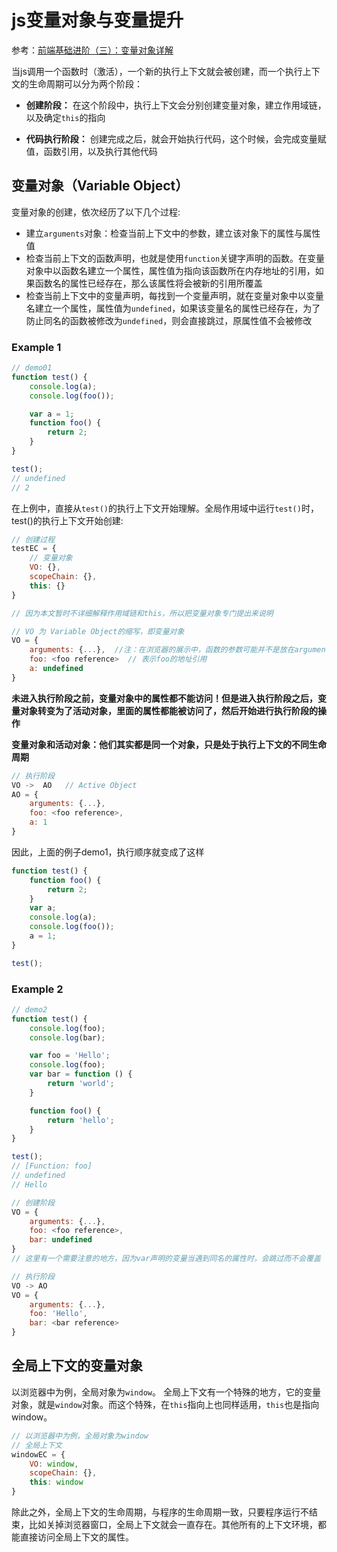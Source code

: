 # js变量对象与变量提升

参考：[前端基础进阶（三）：变量对象详解](http://www.jianshu.com/p/330b1505e41d)

当js调用一个函数时（激活），一个新的执行上下文就会被创建，而一个执行上下文的生命周期可以分为两个阶段：

- **创建阶段：** 在这个阶段中，执行上下文会分别创建变量对象，建立作用域链，以及确定`this`的指向

- **代码执行阶段：** 创建完成之后，就会开始执行代码，这个时候，会完成变量赋值，函数引用，以及执行其他代码


## 变量对象（Variable Object）

变量对象的创建，依次经历了以下几个过程:

- 建立`arguments`对象：检查当前上下文中的参数，建立该对象下的属性与属性值
- 检查当前上下文的函数声明，也就是使用`function`关键字声明的函数。在变量对象中以函数名建立一个属性，属性值为指向该函数所在内存地址的引用，如果函数名的属性已经存在，那么该属性将会被新的引用所覆盖
- 检查当前上下文中的变量声明，每找到一个变量声明，就在变量对象中以变量名建立一个属性，属性值为`undefined`，如果该变量名的属性已经存在，为了防止同名的函数被修改为`undefined`，则会直接跳过，原属性值不会被修改

### Example 1

```js
// demo01
function test() {
    console.log(a);
    console.log(foo());

    var a = 1;
    function foo() {
        return 2;
    }
}

test();
// undefined
// 2
```

在上例中，直接从`test()`的执行上下文开始理解。全局作用域中运行`test()`时，test()的执行上下文开始创建:

```js
// 创建过程
testEC = {
    // 变量对象
    VO: {},
    scopeChain: {},
    this: {}
}

// 因为本文暂时不详细解释作用域链和this，所以把变量对象专门提出来说明

// VO 为 Variable Object的缩写，即变量对象
VO = {
    arguments: {...},  //注：在浏览器的展示中，函数的参数可能并不是放在arguments对象中，这里为了方便理解，我做了这样的处理
    foo: <foo reference>  // 表示foo的地址引用
    a: undefined
}
```

**未进入执行阶段之前，变量对象中的属性都不能访问！但是进入执行阶段之后，变量对象转变为了活动对象，里面的属性都能被访问了，然后开始进行执行阶段的操作**

**变量对象和活动对象：他们其实都是同一个对象，只是处于执行上下文的不同生命周期**

```js
// 执行阶段
VO ->  AO   // Active Object
AO = {
    arguments: {...},
    foo: <foo reference>,
    a: 1
}
```

因此，上面的例子demo1，执行顺序就变成了这样

```js
function test() {
    function foo() {
        return 2;
    }
    var a;
    console.log(a);
    console.log(foo());
    a = 1;
}

test();
```

### Example 2

```js
// demo2
function test() {
    console.log(foo);
    console.log(bar);

    var foo = 'Hello';
    console.log(foo);
    var bar = function () {
        return 'world';
    }

    function foo() {
        return 'hello';
    }
}

test();
// [Function: foo]
// undefined
// Hello
```

```js
// 创建阶段
VO = {
    arguments: {...},
    foo: <foo reference>,
    bar: undefined
}
// 这里有一个需要注意的地方，因为var声明的变量当遇到同名的属性时，会跳过而不会覆盖
```

```js
// 执行阶段
VO -> AO
VO = {
    arguments: {...},
    foo: 'Hello',
    bar: <bar reference>
}
```


## 全局上下文的变量对象

以浏览器中为例，全局对象为`window`。
全局上下文有一个特殊的地方，它的变量对象，就是`window`对象。而这个特殊，在`this`指向上也同样适用，`this`也是指向window。

```js
// 以浏览器中为例，全局对象为window
// 全局上下文
windowEC = {
    VO: window,
    scopeChain: {},
    this: window
}
```

除此之外，全局上下文的生命周期，与程序的生命周期一致，只要程序运行不结束，比如关掉浏览器窗口，全局上下文就会一直存在。其他所有的上下文环境，都能直接访问全局上下文的属性。